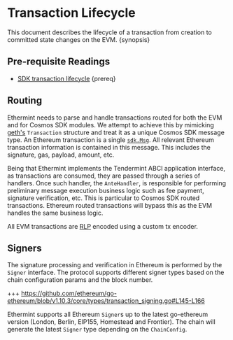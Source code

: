 <!--
order: 3
-->

# Transaction Lifecycle

This document describes the lifecycle of a transaction from creation to committed state changes on the EVM. {synopsis}

## Pre-requisite Readings

- [SDK transaction lifecycle](https://docs.cosmos.network/master/basics/tx-lifecycle.html) {prereq}

<!-- TODO: rewrite. This is not a lifecycle doc -->
## Routing

Ethermint needs to parse and handle transactions routed for both the EVM and for Cosmos SDK modules. We
attempt to achieve this by mimicking [geth's](https://github.com/ethereum/go-ethereum) `Transaction`
structure and treat it as a unique Cosmos SDK message type. An Ethereum transaction is a single
[`sdk.Msg`](https://godoc.org/github.com/cosmos/cosmos-sdk/types#Msg). All relevant Ethereum
transaction information is contained in this message. This includes the signature, gas, payload,
amount, etc.

Being that Ethermint implements the Tendermint ABCI application interface, as transactions are
consumed, they are passed through a series of handlers. Once such handler, the `AnteHandler`, is
responsible for performing preliminary message execution business logic such as fee payment,
signature verification, etc. This is particular to Cosmos SDK routed transactions. Ethereum routed
transactions will bypass this as the EVM handles the same business logic.

All EVM transactions are [RLP](./../core/encoding.md#rlp) encoded using a custom tx encoder.

## Signers

The signature processing and verification in Ethereum is performed by the `Signer` interface. The
protocol supports different signer types based on the chain configuration params and the block number.

+++ https://github.com/ethereum/go-ethereum/blob/v1.10.3/core/types/transaction_signing.go#L145-L166

Ethermint supports all Ethereum `Signer`s up to the latest go-ethereum version (London, Berlin,
EIP155, Homestead and Frontier). The chain will generate the latest `Signer` type depending on the
`ChainConfig`.
